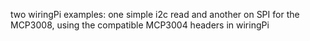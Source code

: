 two wiringPi examples: one simple i2c read and another on SPI for the MCP3008, using the compatible MCP3004 headers in wiringPi
